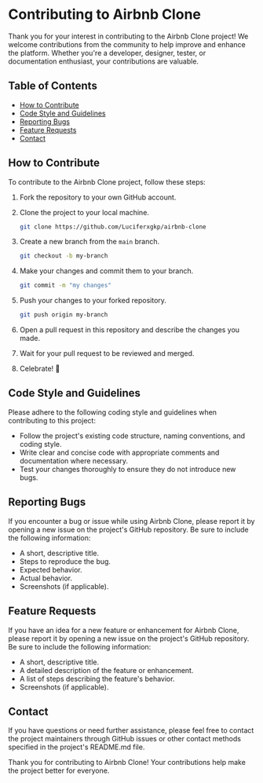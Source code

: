 # Contributing to Airbnb Clone

Thank you for your interest in contributing to the Airbnb Clone project! We welcome contributions from the community to help improve and enhance the platform. Whether you're a developer, designer, tester, or documentation enthusiast, your contributions are valuable.

## Table of Contents

- [How to Contribute](#how-to-contribute)
- [Code Style and Guidelines](#code-style-and-guidelines)
- [Reporting Bugs](#reporting-bugs)
- [Feature Requests](#feature-requests)
- [Contact](#contact)

## How to Contribute

To contribute to the Airbnb Clone project, follow these steps:

1.  Fork the repository to your own GitHub account.
2.  Clone the project to your local machine.
    ```bash
    git clone https://github.com/Luciferxgkp/airbnb-clone
    ```
3.  Create a new branch from the `main` branch.
    ```bash
    git checkout -b my-branch
    ```
4.  Make your changes and commit them to your branch.
    ```bash
    git commit -m "my changes"
    ```
5.  Push your changes to your forked repository.
    ```bash
    git push origin my-branch
    ```
6.  Open a pull request in this repository and describe the changes you made.

7.  Wait for your pull request to be reviewed and merged.
8.  Celebrate! 🎉

## Code Style and Guidelines

Please adhere to the following coding style and guidelines when contributing to this project:

- Follow the project's existing code structure, naming conventions, and coding style.
- Write clear and concise code with appropriate comments and documentation where necessary.
- Test your changes thoroughly to ensure they do not introduce new bugs.

## Reporting Bugs

If you encounter a bug or issue while using Airbnb Clone, please report it by opening a new issue on the project's GitHub repository. Be sure to include the following information:

- A short, descriptive title.
- Steps to reproduce the bug.
- Expected behavior.
- Actual behavior.
- Screenshots (if applicable).

## Feature Requests

If you have an idea for a new feature or enhancement for Airbnb Clone, please report it by opening a new issue on the project's GitHub repository. Be sure to include the following information:

- A short, descriptive title.
- A detailed description of the feature or enhancement.
- A list of steps describing the feature's behavior.
- Screenshots (if applicable).

## Contact

If you have questions or need further assistance, please feel free to contact the project maintainers through GitHub issues or other contact methods specified in the project's README.md file.

Thank you for contributing to Airbnb Clone! Your contributions help make the project better for everyone.
